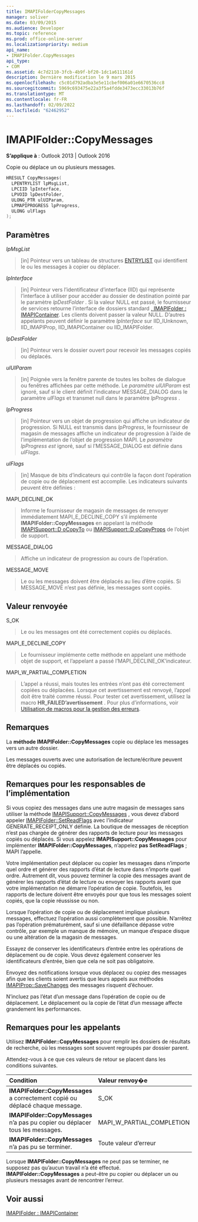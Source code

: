 ```yaml
---
title: IMAPIFolderCopyMessages
manager: soliver
ms.date: 03/09/2015
ms.audience: Developer
ms.topic: reference
ms.prod: office-online-server
ms.localizationpriority: medium
api_name:
- IMAPIFolder.CopyMessages
api_type:
- COM
ms.assetid: 4c7d2110-3fcb-4b9f-bf20-1dc1a611161d
description: Dernière modification le 9 mars 2015
ms.openlocfilehash: c5c01d792adba3e5e11cbef006a01e6670536cc8
ms.sourcegitcommit: 5969c693475e22a3f5a4fdde3473ecc33013b76f
ms.translationtype: MT
ms.contentlocale: fr-FR
ms.lasthandoff: 02/09/2022
ms.locfileid: "62462952"
---
```

# <a name="imapifoldercopymessages"></a>IMAPIFolder::CopyMessages

  
  
**S’applique à** : Outlook 2013 | Outlook 2016 
  
Copie ou déplace un ou plusieurs messages.
  
```cpp
HRESULT CopyMessages(
  LPENTRYLIST lpMsgList,
  LPCIID lpInterface,
  LPVOID lpDestFolder,
  ULONG_PTR ulUIParam,
  LPMAPIPROGRESS lpProgress,
  ULONG ulFlags
);
```

## <a name="parameters"></a>Paramètres

 _lpMsgList_
  
> [in] Pointeur vers un tableau de structures [ENTRYLIST](entrylist.md) qui identifient le ou les messages à copier ou déplacer. 
    
 _lpInterface_
  
> [in] Pointeur vers l’identificateur d’interface (IID) qui représente l’interface à utiliser pour accéder au dossier de destination pointé par le paramètre  _lpDestFolder_ . Si la valeur NULL est passé, le fournisseur de services retourne l’interface de dossiers standard [, IMAPIFolder : IMAPIContainer](imapifolderimapicontainer.md). Les clients doivent passer la valeur NULL. D’autres appelants peuvent définir le paramètre  _lpInterface_ sur IID_IUnknown, IID_IMAPIProp, IID_IMAPIContainer ou IID_IMAPIFolder. 
    
 _lpDestFolder_
  
> [in] Pointeur vers le dossier ouvert pour recevoir les messages copiés ou déplacés.
    
 _ulUIParam_
  
> [in] Poignée vers la fenêtre parente de toutes les boîtes de dialogue ou fenêtres affichées par cette méthode. Le  _paramètre ulUIParam_ est ignoré, sauf si le client définit l’indicateur MESSAGE_DIALOG dans le paramètre _ulFlags_ et transmet null dans le paramètre _lpProgress_ . 
    
 _lpProgress_
  
> [in] Pointeur vers un objet de progression qui affiche un indicateur de progression. Si NULL est transmis dans  _lpProgress_, le fournisseur de magasin de messages affiche un indicateur de progression à l’aide de l’implémentation de l’objet de progression MAPI. Le  _paramètre lpProgress est_ ignoré, sauf si l’MESSAGE_DIALOG est définie dans  _ulFlags_.
    
 _ulFlags_
  
> [in] Masque de bits d’indicateurs qui contrôle la façon dont l’opération de copie ou de déplacement est accomplie. Les indicateurs suivants peuvent être définies :
    
MAPI_DECLINE_OK 
  
> Informe le fournisseur de magasin de messages de renvoyer immédiatement MAPI_E_DECLINE_COPY s’il implémente **IMAPIFolder::CopyMessages** en appelant la méthode [IMAPISupport::D oCopyTo](imapisupport-docopyto.md) ou [IMAPISupport::D oCopyProps](imapisupport-docopyprops.md) de l’objet de support. 
    
MESSAGE_DIALOG 
  
> Affiche un indicateur de progression au cours de l’opération.
    
MESSAGE_MOVE 
  
> Le ou les messages doivent être déplacés au lieu d’être copiés. Si MESSAGE_MOVE n’est pas définie, les messages sont copiés.
    
## <a name="return-value"></a>Valeur renvoyée

S_OK 
  
> Le ou les messages ont été correctement copiés ou déplacés.
    
MAPI_E_DECLINE_COPY 
  
> Le fournisseur implémente cette méthode en appelant une méthode objet de support, et l’appelant a passé l’MAPI_DECLINE_OK’indicateur.
    
MAPI_W_PARTIAL_COMPLETION 
  
> L’appel a réussi, mais toutes les entrées n’ont pas été correctement copiées ou déplacées. Lorsque cet avertissement est renvoyé, l’appel doit être traité comme réussi. Pour tester cet avertissement, utilisez la macro **HR_FAILED’avertissement** . Pour plus d’informations, voir [Utilisation de macros pour la gestion des erreurs](using-macros-for-error-handling.md).
    
## <a name="remarks"></a>Remarques

La **méthode IMAPIFolder::CopyMessages** copie ou déplace les messages vers un autre dossier. 
  
Les messages ouverts avec une autorisation de lecture/écriture peuvent être déplacés ou copiés. 
  
## <a name="notes-to-implementers"></a>Remarques pour les responsables de l’implémentation

Si vous copiez des messages dans une autre magasin de messages sans utiliser la méthode [IMAPISupport::CopyMessages](imapisupport-copymessages.md) , vous devez d’abord appeler [IMAPIFolder::SetReadFlags](imapifolder-setreadflags.md) avec l’indicateur GENERATE_RECEIPT_ONLY définie. La boutique de messages de réception n’est pas chargée de générer des rapports de lecture pour les messages copiés ou déplacés. Si vous appelez **IMAPISupport::CopyMessages** pour implémenter **IMAPIFolder::CopyMessages**, n’appelez **pas SetReadFlags** ; MAPI l’appelle. 
  
Votre implémentation peut déplacer ou copier les messages dans n’importe quel ordre et générer des rapports d’état de lecture dans n’importe quel ordre. Autrement dit, vous pouvez terminer la copie des messages avant de générer les rapports d’état de lecture ou envoyer les rapports avant que votre implémentation ne démarre l’opération de copie. Toutefois, les rapports de lecture doivent être envoyés pour que tous les messages soient copiés, que la copie réussisse ou non.
  
Lorsque l’opération de copie ou de déplacement implique plusieurs messages, effectuez l’opération aussi complètement que possible. N’arrêtez pas l’opération prématurément, sauf si une défaillance dépasse votre contrôle, par exemple un manque de mémoire, un manque d’espace disque ou une altération de la magasin de messages.
  
Essayez de conserver les identificateurs d’entrée entre les opérations de déplacement ou de copie. Vous devez également conserver les identificateurs d’entrée, bien que cela ne soit pas obligatoire.
  
Envoyez des notifications lorsque vous déplacez ou copiez des messages afin que les clients soient avertis que leurs appels aux méthodes [IMAPIProp::SaveChanges](imapiprop-savechanges.md) des messages risquent d’échouer. 
  
N’incluez pas l’état d’un message dans l’opération de copie ou de déplacement. Le déplacement ou la copie de l’état d’un message affecte grandement les performances.
  
## <a name="notes-to-callers"></a>Remarques pour les appelants

Utilisez **IMAPIFolder::CopyMessages** pour remplir les dossiers de résultats de recherche, où les messages sont souvent regroupés par dossier parent. 
  
Attendez-vous à ce que ces valeurs de retour se placent dans les conditions suivantes.
  
|**Condition**|**Valeur renvoy�e**|
|:-----|:-----|
|**IMAPIFolder::CopyMessages** a correctement copié ou déplacé chaque message.  <br/> |S_OK  <br/> |
|**IMAPIFolder::CopyMessages** n’a pas pu copier ou déplacer tous les messages.  <br/> |MAPI_W_PARTIAL_COMPLETION  <br/> |
|**IMAPIFolder::CopyMessages** n’a pas pu se terminer.  <br/> |Toute valeur d’erreur  <br/> |
   
Lorsque **IMAPIFolder::CopyMessages** ne peut pas se terminer, ne supposez pas qu’aucun travail n’a été effectué. **IMAPIFolder::CopyMessages** a peut-être pu copier ou déplacer un ou plusieurs messages avant de rencontrer l’erreur. 
  
## <a name="see-also"></a>Voir aussi



[IMAPIFolder : IMAPIContainer](imapifolderimapicontainer.md)

